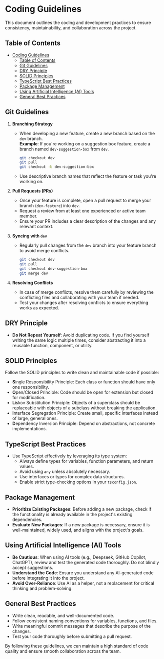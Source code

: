 # Coding Guidelines

This document outlines the coding and development practices to ensure consistency, maintainability, and collaboration across the project.

## Table of Contents

- [Coding Guidelines](#coding-guidelines)
  - [Table of Contents](#table-of-contents)
  - [Git Guidelines](#git-guidelines)
  - [DRY Principle](#dry-principle)
  - [SOLID Principles](#solid-principles)
  - [TypeScript Best Practices](#typescript-best-practices)
  - [Package Management](#package-management)
  - [Using Artificial Intelligence (AI) Tools](#using-artificial-intelligence-ai-tools)
  - [General Best Practices](#general-best-practices)

## Git Guidelines

1. **Branching Strategy**

   - When developing a new feature, create a new branch based on the `dev` branch.  
     **Example**: If you're working on a suggestion box feature, create a branch named `dev-suggestion-box` from `dev`.

     ```bash
     git checkout dev
     git pull
     git checkout -b dev-suggestion-box
     ```

   - Use descriptive branch names that reflect the feature or task you're working on.

2. **Pull Requests (PRs)**

   - Once your feature is complete, open a pull request to merge your branch (`dev-feature`) into `dev`.
   - Request a review from at least one experienced or active team member.
   - Ensure your PR includes a clear description of the changes and any relevant context.

3. **Syncing with `dev`**

   - Regularly pull changes from the `dev` branch into your feature branch to avoid merge conflicts.

     ```bash
     git checkout dev
     git pull
     git checkout dev-suggestion-box
     git merge dev
     ```

4. **Resolving Conflicts**
   - In case of merge conflicts, resolve them carefully by reviewing the conflicting files and collaborating with your team if needed.
   - Test your changes after resolving conflicts to ensure everything works as expected.

## DRY Principle

- **Do Not Repeat Yourself**: Avoid duplicating code. If you find yourself writing the same logic multiple times, consider abstracting it into a reusable function, component, or utility.

## SOLID Principles

Follow the SOLID principles to write clean and maintainable code if possible:

- **S**ingle Responsibility Principle: Each class or function should have only one responsibility.
- **O**pen/Closed Principle: Code should be open for extension but closed for modification.
- **L**iskov Substitution Principle: Objects of a superclass should be replaceable with objects of a subclass without breaking the application.
- **I**nterface Segregation Principle: Create small, specific interfaces instead of large, general ones.
- **D**ependency Inversion Principle: Depend on abstractions, not concrete implementations.

## TypeScript Best Practices

- Use TypeScript effectively by leveraging its type system:
  - Always define types for variables, function parameters, and return values.
  - Avoid using `any` unless absolutely necessary.
  - Use interfaces or types for complex data structures.
  - Enable strict type-checking options in your `tsconfig.json`.

## Package Management

- **Prioritize Existing Packages**: Before adding a new package, check if the functionality is already available in the project's existing dependencies.
- **Evaluate New Packages**: If a new package is necessary, ensure it is well-maintained, widely used, and aligns with the project's goals.

## Using Artificial Intelligence (AI) Tools

- **Be Cautious**: When using AI tools (e.g., Deepseek, GitHub Copilot, ChatGPT), review and test the generated code thoroughly. Do not blindly accept suggestions.
- **Understand the Code**: Ensure you understand any AI-generated code before integrating it into the project.
- **Avoid Over-Reliance**: Use AI as a helper, not a replacement for critical thinking and problem-solving.

## General Best Practices

- Write clean, readable, and well-documented code.
- Follow consistent naming conventions for variables, functions, and files.
- Write meaningful commit messages that describe the purpose of the changes.
- Test your code thoroughly before submitting a pull request.

By following these guidelines, we can maintain a high standard of code quality and ensure smooth collaboration across the team.
